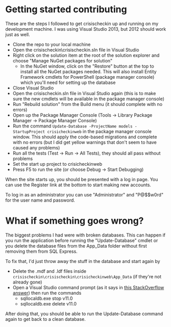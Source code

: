 Getting started contributing
=============

These are the steps I followed to get crisischeckin up and running on my development machine. I was using Visual Studio 2013, but 2012 should work just as well.

* Clone the repo to your local machine
* Open the crisischeckin\crisischeckin.sln file in Visual Studio
* Right click on the solution item at the root of the solution explorer and choose "Manage NuGet packages for solution"
    * In the NuGet window, click on the "Restore" button at the top to install all the NuGet packages needed. This will also install Entity Framework cmdlets for PowerShell (package manager console) which you'll need for setting up the database
* Close Visual Studio
* Open the crisischeckin.sln file in Visual Studio again (this is to make sure the new cmdlets will be available in the package manager console)
* Run "Rebuild solution" from the Build menu (it should complete with no errors)
* Open up the Package Manager Console (Tools -> Library Package Manager -> Package Manager Console)
* Run the command `Update-Database -ProjectName models -StartupProject crisicheckinweb`  in the package manager console window. This should apply the code-based migrations and complete with no errors (but I did get yellow warnings that don't seem to have caused any problems)
* Run all the tests (Test -> Run -> All Tests), they should all pass without problems
* Set the start up project to crisicheckinweb
* Press F5 to run the site (or choose Debug -> Start Debugging)

When the site starts up, you should be presented with a log in page. You can use the Register link at the bottom to start making new accounts.

To log in as an administrator you can use "Administrator" and "P@$$w0rd" for the user name and password.

What if something goes wrong?
====

The biggest problems I had were with broken databases. This can happen if you run the application before running the "Update-Database" cmdlet or you delete the database files from the App_Data folder without first removing them from SQL Express.

To fix that, I'd just throw away the stuff in the database and start again by

* Delete the .mdf and .ldf files inside `crisischeckin\crisischeckin\crisicheckinweb\App_Data` (if they're not already gone)
* Open a Visual Studio command prompt (as it says in [this StackOverflow answer](http://stackoverflow.com/questions/13275054/ef5-cannot-attach-the-file-0-as-database-1/16339164#16339164)) then run the commands
    * sqllocaldb.exe stop v11.0
    * sqllocaldb.exe delete v11.0

After doing that, you should be able to run the Update-Database command again to get back to a clean database. 
